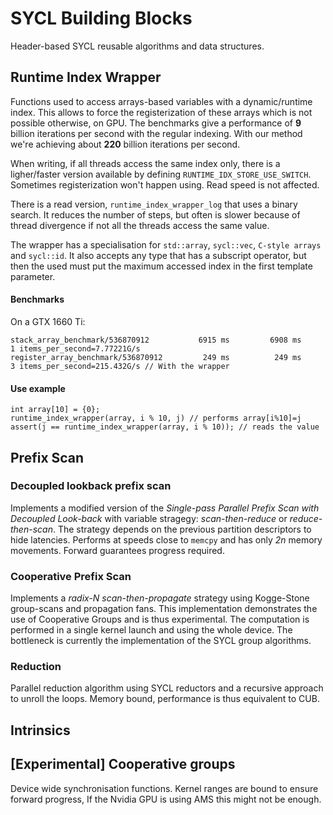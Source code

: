 # SYCL Building Blocks

Header-based SYCL reusable algorithms and data structures.

## Runtime Index Wrapper

Functions used to access arrays-based variables with a dynamic/runtime index. This allows to force the registerization of these arrays which is not possible otherwise, on GPU. The benchmarks give a performance of **9**
billion iterations per second with the regular indexing. With our method we're achieving about **220** billion iterations per second.

When writing, if all threads access the same index only, there is a ligher/faster version available by defining `RUNTIME_IDX_STORE_USE_SWITCH`. Sometimes registerization won't happen using. Read speed is not affected.

There is a read version, `runtime_index_wrapper_log` that uses a binary search. It reduces the number of steps, but often is slower because of thread divergence if not all the threads access the same value.

The wrapper has a specialisation for `std::array`, `sycl::vec`, `C-style arrays` and `sycl::id`. It also accepts any type that has a subscript operator, but then the used must put the maximum accessed index in the first
template parameter.

#### Benchmarks

On a GTX 1660 Ti:

```
stack_array_benchmark/536870912           6915 ms         6908 ms            1 items_per_second=7.77221G/s
register_array_benchmark/536870912         249 ms          249 ms            3 items_per_second=215.432G/s // With the wrapper
```

#### Use example

```C+++
int array[10] = {0};
runtime_index_wrapper(array, i % 10, j) // performs array[i%10]=j
assert(j == runtime_index_wrapper(array, i % 10)); // reads the value
```

## Prefix Scan

### Decoupled lookback prefix scan

Implements a modified version of the *Single-pass Parallel Prefix Scan with Decoupled Look-back* with variable stragegy: *scan-then-reduce* or *reduce-then-scan*. The strategy depends on the previous partition
descriptors to hide latencies. Performs at speeds close to `memcpy` and has only *2n* memory movements. Forward guarantees progress required.

### Cooperative Prefix Scan

Implements a *radix-N scan-then-propagate* strategy using Kogge-Stone group-scans and propagation fans. This implementation demonstrates the use of Cooperative Groups and is thus experimental. The computation is
performed in a single kernel launch and using the whole device. The bottleneck is currently the implementation of the SYCL group algorithms.

### Reduction

Parallel reduction algorithm using SYCL reductors and a recursive approach to unroll the loops. Memory bound, performance is thus equivalent to CUB.

## Intrinsics

## [Experimental] Cooperative groups

Device wide synchronisation functions. Kernel ranges are bound to ensure forward progress, If the Nvidia GPU is using AMS this might not be enough.


